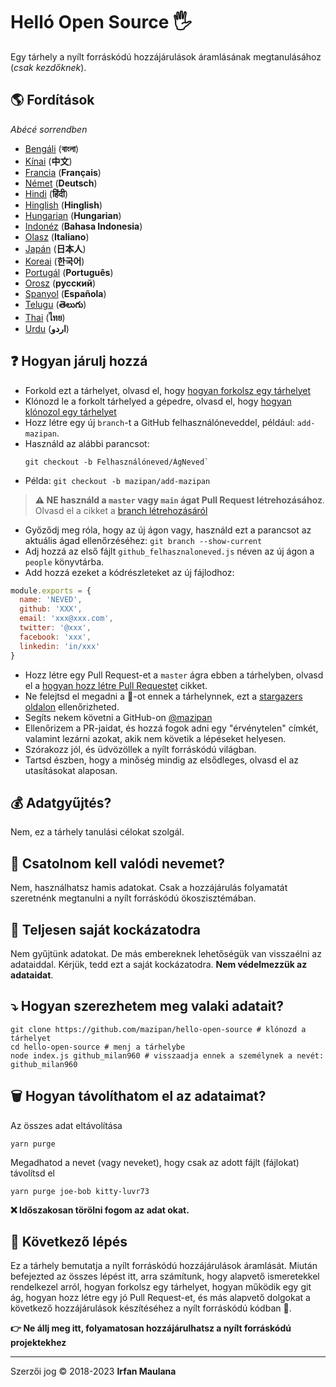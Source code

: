 # Helló Open Source 🖐️

Egy tárhely a nyílt forráskódú hozzájárulások áramlásának megtanulásához (_csak kezdőknek_).

## 🌎 Fordítások

_Abécé sorrendben_

- [Bengáli](./README-BN.md) (**বাংলা**)
- [Kínai](./README-CHI.md) (**中文**)
- [Francia](./README-FR.md) (**Français**)
- [Német](./README-DE.md) (**Deutsch**)
- [Hindi](./README-HI.md) (**हिंदी**)
- [Hinglish](./README-HINGLISH.md) (**Hinglish**)
- [Hungarian](./README-HU.md) (**Hungarian**)
- [Indonéz](./README-ID.md) (**Bahasa Indonesia**)
- [Olasz](./README-it.md) (**Italiano**)
- [Japán](./README-JP.md) (**日本人**)
- [Koreai](./README-KR.md) (**한국어**)
- [Portugál](./README-PT-BR.md) (**Português**)
- [Orosz](./README-RU.md) (**русский**)
- [Spanyol](./README-ES.md) (**Española**)
- [Telugu](./README-TE.md) (**తెలుగు**)
- [Thai](./README-TH.md) (**ไทย**)
- [Urdu](./README-UR.md) (**اردو**)

## ❓ Hogyan járulj hozzá

- Forkold ezt a tárhelyet, olvasd el, hogy [hogyan forkolsz egy tárhelyet](https://help.github.com/articles/fork-a-repo/)
- Klónozd le a forkolt tárhelyed a gépedre, olvasd el, hogy [hogyan klónozol egy tárhelyet](https://docs.github.com/en/github/creating-cloning-and-archiving-repositories/cloning-a-repository)
- Hozz létre egy új `branch`-t a GitHub felhasználóneveddel, például: `add-mazipan`.
- Használd az alábbi parancsot:
  ```shell
  git checkout -b Felhasználóneved/ÁgNeved`
  ```
- Példa: `git checkout -b mazipan/add-mazipan`

> **⚠️ NE használd a `master` vagy `main` ágat Pull Request létrehozásához**.
> Olvasd el a cikket a [branch létrehozásáról](https://help.github.com/articles/creating-and-deleting-branches-within-your-repository/)

- Győződj meg róla, hogy az új ágon vagy, használd ezt a parancsot az aktuális ágad ellenőrzéséhez: `git branch --show-current`
- Adj hozzá az első fájlt `github_felhasznaloneved.js` néven az új ágon a `people` könyvtárba.
- Add hozzá ezeket a kódrészleteket az új fájlodhoz:

```js
module.exports = {
  name: 'NEVED',
  github: 'XXX',
  email: 'xxx@xxx.com',
  twitter: '@xxx',
  facebook: 'xxx',
  linkedin: 'in/xxx'
}
```

- Hozz létre egy Pull Request-et a `master` ágra ebben a tárhelyben, olvasd el a [hogyan hozz létre Pull Requestet](https://help.github.com/articles/creating-a-pull-request/) cikket.
- Ne felejtsd el megadni a 🌟-ot ennek a tárhelynnek, ezt a [stargazers oldalon](https://github.com/mazipan/hello-open-source/stargazers) ellenőrizheted.
- Segíts nekem követni a GitHub-on [@mazipan](https://github.com/mazipan)
- Ellenőrizem a PR-jaidat, és hozzá fogok adni egy "érvénytelen" címkét, valamint lezárni azokat, akik nem követik a lépéseket helyesen.
- Szórakozz jól, és üdvözöllek a nyílt forráskódú világban.
- Tartsd észben, hogy a minőség mindig az elsődleges, olvasd el az utasításokat alaposan.

## 💰 Adatgyűjtés?

Nem, ez a tárhely tanulási célokat szolgál.

## 🥶 Csatolnom kell valódi nevemet?

Nem, használhatsz hamis adatokat.
Csak a hozzájárulás folyamatát szeretnénk megtanulni a nyílt forráskódú ökoszisztémában.

## 🙈 Teljesen saját kockázatodra

Nem gyűjtünk adatokat.
De más embereknek lehetőségük van visszaélni az adataiddal.
Kérjük, tedd ezt a saját kockázatodra.
**Nem védelmezzük az adataidat**.

## ⤵️ Hogyan szerezhetem meg valaki adatait?

```shell
git clone https://github.com/mazipan/hello-open-source # klónozd a tárhelyet
cd hello-open-source # menj a tárhelybe
node index.js github_milan960 # visszaadja ennek a személynek a nevét: github_milan960
```

## 🗑️ Hogyan távolíthatom el az adataimat?

Az összes adat eltávolítása

```shell
yarn purge
```

Megadhatod a nevet (vagy neveket), hogy csak az adott fájlt (fájlokat) távolítsd el

```shell
yarn purge joe-bob kitty-luvr73
```

**❌ Időszakosan törölni fogom az adat okat.**

## 🚶 Következő lépés

Ez a tárhely bemutatja a nyílt forráskódú hozzájárulások áramlását.
Miután befejezted az összes lépést itt, arra számítunk, hogy alapvető ismeretekkel rendelkezel arról, hogyan forkolsz egy tárhelyet, hogyan működik egy git ág, hogyan hozz létre egy jó Pull Request-et, és más alapvető dolgokat a következő hozzájárulások készítéséhez a nyílt forráskódú kódban 🥳.

**👉 Ne állj meg itt, folyamatosan hozzájárulhatsz a nyílt forráskódú projektekhez**

---

Szerzői jog © 2018-2023 **Irfan Maulana**
```
